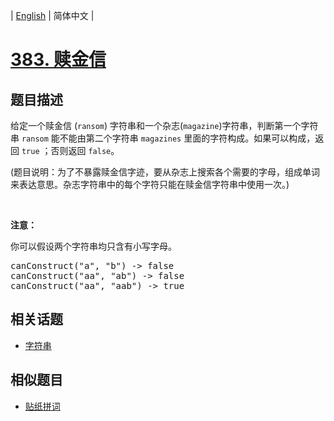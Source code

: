 
| [English](README_EN.md) | 简体中文 |

# [383. 赎金信](https://leetcode-cn.com/problems/ransom-note/)

## 题目描述

<p>给定一个赎金信 (<code>ransom</code>) 字符串和一个杂志(<code>magazine</code>)字符串，判断第一个字符串 <code>ransom</code> 能不能由第二个字符串 <code>magazines</code> 里面的字符构成。如果可以构成，返回 <code>true</code> ；否则返回 <code>false</code>。</p>

<p>(题目说明：为了不暴露赎金信字迹，要从杂志上搜索各个需要的字母，组成单词来表达意思。杂志字符串中的每个字符只能在赎金信字符串中使用一次。)</p>

<p>&nbsp;</p>

<p><strong>注意：</strong></p>

<p>你可以假设两个字符串均只含有小写字母。</p>

<pre>canConstruct(&quot;a&quot;, &quot;b&quot;) -&gt; false
canConstruct(&quot;aa&quot;, &quot;ab&quot;) -&gt; false
canConstruct(&quot;aa&quot;, &quot;aab&quot;) -&gt; true
</pre>


## 相关话题

- [字符串](https://leetcode-cn.com/tag/string)

## 相似题目

- [贴纸拼词](../stickers-to-spell-word/README.md)
